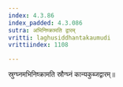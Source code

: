 ```yaml
---
index: 4.3.86
index_padded: 4.3.086
sutra: अभिनिष्क्रामति द्वारम्
vritti: laghusiddhantakaumudi
vrittiindex: 1108

---
```

स्रुग्घ्नमभिनिष्क्रामति स्रौग्घ्नं कान्यकुब्जद्वारम्॥